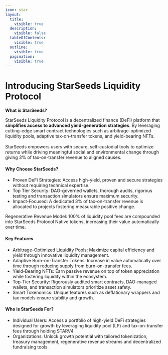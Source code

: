 ```yaml
---
icon: star
layout:
  title:
    visible: true
  description:
    visible: false
  tableOfContents:
    visible: true
  outline:
    visible: true
  pagination:
    visible: true
---
```


# Introducing StarSeeds Liquidity Protocol

**What is StarSeeds?**

StarSeeds Liquidity Protocol is a decentralized finance (DeFi) platform that **simplifies access to advanced yield-generation strategies**. By leveraging cutting-edge smart contract technologies such as arbitrage-optimized liquidity pools, adaptive tax-on-transfer tokens, and yield-bearing NFTs.\
\
StarSeeds empowers users with secure, self-custodial tools to optimize returns while driving meaningful social and environmental change through giving 3% of tax-on-transfer revenue to aligned causes.

#### Why Choose StarSeeds?

* Proven DeFi Strategies: Access high-yield, proven and secure strategies without requiring technical expertise.
* Top Tier Security: DAO-governed wallets, thorough audits, rigorous testing and transaction simulators ensure maximum security.
* Impact-Focused: A dedicated 3% of tax-on-transfer revenue is allocated to projects fostering measurable positive change.

Regenerative Revenue Model: 100% of liquidity pool fees are compounded into StarSeeds Protocol Native tokens, increasing their value automatically over time.

#### Key Features

* Arbitrage-Optimized Liquidity Pools: Maximize capital efficiency and yield through innovative liquidity management.
* Adaptive Burn-on-Transfer Tokens: Increase in value automatically over time through reducing supply from burn-on-transfer fees.&#x20;
* Yield-Bearing NFTs: Earn passive revenue on top of token appreciation while fostering liquidity within the ecosystem.
* Top-Tier Security: Rigorously audited smart contracts, DAO-managed wallets, and transaction simulators prioritize asset safety.
* Smart Tokenomics: Unique features such as deflationary wrappers and tax models ensure stability and growth.

#### Who is StarSeeds For?

* Individual Users: Access a portfolio of high-yield DeFi strategies designed for growth by leveraging liquidity pool (LP) and tax-on-transfer fees through holding STARV4.&#x20;
* Organizations: Unlock growth potential with tailored tokenization, treasury management, regenerative revenue streams and decentralized fundraising tools.









